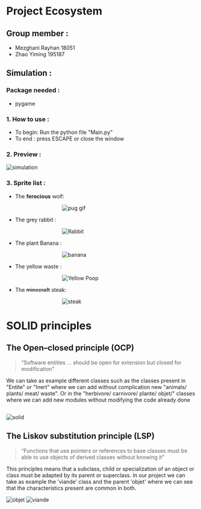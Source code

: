<h1> Project Ecosystem  </h1>

<h2> Group member : </h2>

<ul>
    <li>Mezghani Rayhan 18051 </li>
    <li>Zhao Yiming 195187 </li>
</ul>

<h2>Simulation :</h2>
<h3>Package needed :</h3>

- pygame

<h3>1. How to use :</h3>

- To begin: Run the python file "Main.py"
- To end : press ESCAPE or close the window

<h3>2. Preview :</h3>

![simulation](https://user-images.githubusercontent.com/78691242/147352439-1705ea1c-8d4a-415c-91ae-0a65ef210370.PNG)

<h3>3. Sprite list :</h3>


- The **ferocious** wolf:

&emsp;&emsp;&emsp;&emsp; &emsp; &emsp;&emsp;&emsp;&emsp;&emsp;![pug gif](https://user-images.githubusercontent.com/78691242/147352692-4fd6ed57-d47d-4fc4-a32b-2f82682187a4.gif)

- The grey rabbit :

&emsp;&emsp;&emsp;&emsp; &emsp; &emsp;&emsp;&emsp;&emsp;&emsp;![Rabbit](https://user-images.githubusercontent.com/78691242/147352877-fbfa44b2-fbf8-447a-a811-7c65a29c9a7d.gif)

- The plant Banana :


&emsp;&emsp;&emsp;&emsp; &emsp; &emsp;&emsp;&emsp;&emsp;&emsp;![banana](https://user-images.githubusercontent.com/78691242/147352966-7f974e65-1a4e-4b29-92ce-f8f651c58ec7.gif)

- The yellow waste :


&emsp;&emsp;&emsp;&emsp; &emsp; &emsp;&emsp;&emsp;&emsp;&emsp;![Yellow Poop](https://user-images.githubusercontent.com/78691242/147352766-4a0bcdc0-2ed1-46ae-b69a-6127636538c3.gif)

- The ~~minecraft~~ steak:

&emsp;&emsp;&emsp;&emsp; &emsp; &emsp;&emsp;&emsp;&emsp;&emsp;![steak](https://user-images.githubusercontent.com/78691242/147353517-6b30408b-462f-4b3d-8821-fe3d23517c67.jpg)

<h1> SOLID principles </h1>
<h2> The Open–closed principle (OCP) </h2>

>  “Software entities … should be open for extension but closed for modification”

We can take as example different classes such as the classes present in "Entite" or "Inert" where we can add without complication new "animals/ plants/ meat/ waste". Or in the "herbivore/ carnivore/ plante/ objet/" classes where we can add new modules without modifying the code already done

##
![solid](https://user-images.githubusercontent.com/78691242/147349960-af826419-6a25-421b-965d-2f7ff131548a.PNG)
##

<h2> The Liskov substitution principle (LSP)  </h2>

> “Functions that use pointers or references to base classes must be able to use objects of derived classes without knowing it”

This principles means that a subclass, child or specialization of an object or class must be adapted by its parent or superclass. In our project we can take as example the 'viande' class and the parent 'objet' where we can see that the characteristics present are common in both. </br>


![objet](https://user-images.githubusercontent.com/78691242/147351138-6740b5fe-50ef-4b6d-bf6d-a39a361b9a16.PNG)
![viande](https://user-images.githubusercontent.com/78691242/147351132-b61739c2-f5de-4ebb-b098-d5db2dbe3bf4.PNG)
